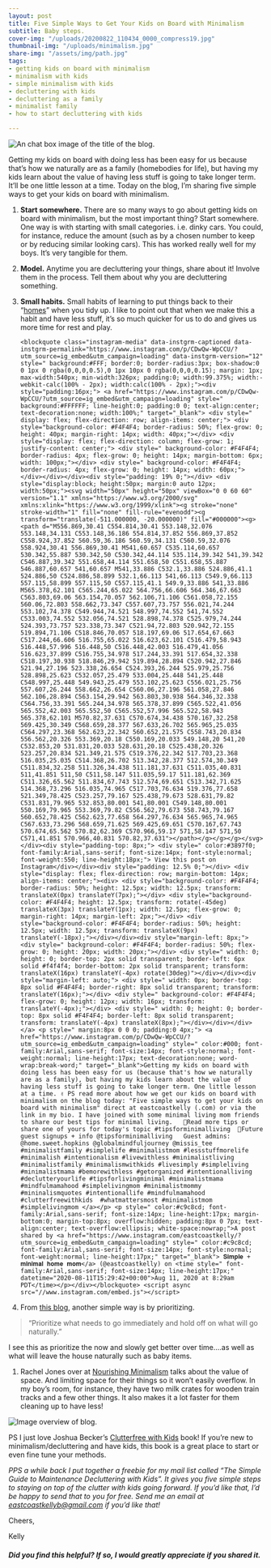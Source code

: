 ```yaml
---
layout: post
title: Five Simple Ways to Get Your Kids on Board with Minimalism
subtitle: Baby steps.
cover-img: "/uploads/20200822_110434_0000_compress19.jpg"
thumbnail-img: "/uploads/minimalism.jpg"
share-img: "/assets/img/path.jpg"
tags:
- getting kids on board with minimalism
- minimalism with kids
- simple minimalism with kids
- decluttering with kids
- decluttering as a family
- minimalist family
- how to start decluttering with kids

---
```

![An chat box image of the title of the blog.](/uploads/minimalism.jpg "minimalismkids")

Getting my kids on board with doing less has been easy for us because that’s how we naturally are as a family (homebodies for life), but having my kids learn about the value of having less stuff is going to take longer term. It’ll be one little lesson at a time. Today on the blog, I’m sharing five simple ways to get your kids on board with minimalism.

1. **Start somewhere.** There are so many ways to go about getting kids on board with minimalism, but the most important thing? Start somewhere. One way is with starting with small categories. i.e. dinky cars. You could, for instance, reduce the amount (such as by a chosen number to keep or by reducing similar looking cars). This has worked really well for my boys. It’s very tangible for them.
2. **Model.** Anytime you are decluttering your things, share about it! Involve them in the process. Tell them about why you are decluttering something.
3. **Small habits.** Small habits of learning to put things back to their “[homes](https://konmari.com/how-to-eliminate-clutter/)” when you tidy up. I like to point out that when we make this a habit and have less stuff, it’s so much quicker for us to do and gives us more time for rest and play.

       <blockquote class="instagram-media" data-instgrm-captioned data-instgrm-permalink="https://www.instagram.com/p/CDwQw-WpCCU/?utm_source=ig_embed&utm_campaign=loading" data-instgrm-version="12" style=" background:#FFF; border:0; border-radius:3px; box-shadow:0 0 1px 0 rgba(0,0,0,0.5),0 1px 10px 0 rgba(0,0,0,0.15); margin: 1px; max-width:540px; min-width:326px; padding:0; width:99.375%; width:-webkit-calc(100% - 2px); width:calc(100% - 2px);"><div style="padding:16px;"> <a href="https://www.instagram.com/p/CDwQw-WpCCU/?utm_source=ig_embed&utm_campaign=loading" style=" background:#FFFFFF; line-height:0; padding:0 0; text-align:center; text-decoration:none; width:100%;" target="_blank"> <div style=" display: flex; flex-direction: row; align-items: center;"> <div style="background-color: #F4F4F4; border-radius: 50%; flex-grow: 0; height: 40px; margin-right: 14px; width: 40px;"></div> <div style="display: flex; flex-direction: column; flex-grow: 1; justify-content: center;"> <div style=" background-color: #F4F4F4; border-radius: 4px; flex-grow: 0; height: 14px; margin-bottom: 6px; width: 100px;"></div> <div style=" background-color: #F4F4F4; border-radius: 4px; flex-grow: 0; height: 14px; width: 60px;"></div></div></div><div style="padding: 19% 0;"></div> <div style="display:block; height:50px; margin:0 auto 12px; width:50px;"><svg width="50px" height="50px" viewBox="0 0 60 60" version="1.1" xmlns="https://www.w3.org/2000/svg" xmlns:xlink="https://www.w3.org/1999/xlink"><g stroke="none" stroke-width="1" fill="none" fill-rule="evenodd"><g transform="translate(-511.000000, -20.000000)" fill="#000000"><g><path d="M556.869,30.41 C554.814,30.41 553.148,32.076 553.148,34.131 C553.148,36.186 554.814,37.852 556.869,37.852 C558.924,37.852 560.59,36.186 560.59,34.131 C560.59,32.076 558.924,30.41 556.869,30.41 M541,60.657 C535.114,60.657 530.342,55.887 530.342,50 C530.342,44.114 535.114,39.342 541,39.342 C546.887,39.342 551.658,44.114 551.658,50 C551.658,55.887 546.887,60.657 541,60.657 M541,33.886 C532.1,33.886 524.886,41.1 524.886,50 C524.886,58.899 532.1,66.113 541,66.113 C549.9,66.113 557.115,58.899 557.115,50 C557.115,41.1 549.9,33.886 541,33.886 M565.378,62.101 C565.244,65.022 564.756,66.606 564.346,67.663 C563.803,69.06 563.154,70.057 562.106,71.106 C561.058,72.155 560.06,72.803 558.662,73.347 C557.607,73.757 556.021,74.244 553.102,74.378 C549.944,74.521 548.997,74.552 541,74.552 C533.003,74.552 532.056,74.521 528.898,74.378 C525.979,74.244 524.393,73.757 523.338,73.347 C521.94,72.803 520.942,72.155 519.894,71.106 C518.846,70.057 518.197,69.06 517.654,67.663 C517.244,66.606 516.755,65.022 516.623,62.101 C516.479,58.943 516.448,57.996 516.448,50 C516.448,42.003 516.479,41.056 516.623,37.899 C516.755,34.978 517.244,33.391 517.654,32.338 C518.197,30.938 518.846,29.942 519.894,28.894 C520.942,27.846 521.94,27.196 523.338,26.654 C524.393,26.244 525.979,25.756 528.898,25.623 C532.057,25.479 533.004,25.448 541,25.448 C548.997,25.448 549.943,25.479 553.102,25.623 C556.021,25.756 557.607,26.244 558.662,26.654 C560.06,27.196 561.058,27.846 562.106,28.894 C563.154,29.942 563.803,30.938 564.346,32.338 C564.756,33.391 565.244,34.978 565.378,37.899 C565.522,41.056 565.552,42.003 565.552,50 C565.552,57.996 565.522,58.943 565.378,62.101 M570.82,37.631 C570.674,34.438 570.167,32.258 569.425,30.349 C568.659,28.377 567.633,26.702 565.965,25.035 C564.297,23.368 562.623,22.342 560.652,21.575 C558.743,20.834 556.562,20.326 553.369,20.18 C550.169,20.033 549.148,20 541,20 C532.853,20 531.831,20.033 528.631,20.18 C525.438,20.326 523.257,20.834 521.349,21.575 C519.376,22.342 517.703,23.368 516.035,25.035 C514.368,26.702 513.342,28.377 512.574,30.349 C511.834,32.258 511.326,34.438 511.181,37.631 C511.035,40.831 511,41.851 511,50 C511,58.147 511.035,59.17 511.181,62.369 C511.326,65.562 511.834,67.743 512.574,69.651 C513.342,71.625 514.368,73.296 516.035,74.965 C517.703,76.634 519.376,77.658 521.349,78.425 C523.257,79.167 525.438,79.673 528.631,79.82 C531.831,79.965 532.853,80.001 541,80.001 C549.148,80.001 550.169,79.965 553.369,79.82 C556.562,79.673 558.743,79.167 560.652,78.425 C562.623,77.658 564.297,76.634 565.965,74.965 C567.633,73.296 568.659,71.625 569.425,69.651 C570.167,67.743 570.674,65.562 570.82,62.369 C570.966,59.17 571,58.147 571,50 C571,41.851 570.966,40.831 570.82,37.631"></path></g></g></g></svg></div><div style="padding-top: 8px;"> <div style=" color:#3897f0; font-family:Arial,sans-serif; font-size:14px; font-style:normal; font-weight:550; line-height:18px;"> View this post on Instagram</div></div><div style="padding: 12.5% 0;"></div> <div style="display: flex; flex-direction: row; margin-bottom: 14px; align-items: center;"><div> <div style="background-color: #F4F4F4; border-radius: 50%; height: 12.5px; width: 12.5px; transform: translateX(0px) translateY(7px);"></div> <div style="background-color: #F4F4F4; height: 12.5px; transform: rotate(-45deg) translateX(3px) translateY(1px); width: 12.5px; flex-grow: 0; margin-right: 14px; margin-left: 2px;"></div> <div style="background-color: #F4F4F4; border-radius: 50%; height: 12.5px; width: 12.5px; transform: translateX(9px) translateY(-18px);"></div></div><div style="margin-left: 8px;"> <div style=" background-color: #F4F4F4; border-radius: 50%; flex-grow: 0; height: 20px; width: 20px;"></div> <div style=" width: 0; height: 0; border-top: 2px solid transparent; border-left: 6px solid #f4f4f4; border-bottom: 2px solid transparent; transform: translateX(16px) translateY(-4px) rotate(30deg)"></div></div><div style="margin-left: auto;"> <div style=" width: 0px; border-top: 8px solid #F4F4F4; border-right: 8px solid transparent; transform: translateY(16px);"></div> <div style=" background-color: #F4F4F4; flex-grow: 0; height: 12px; width: 16px; transform: translateY(-4px);"></div> <div style=" width: 0; height: 0; border-top: 8px solid #F4F4F4; border-left: 8px solid transparent; transform: translateY(-4px) translateX(8px);"></div></div></div></a> <p style=" margin:8px 0 0 0; padding:0 4px;"> <a href="https://www.instagram.com/p/CDwQw-WpCCU/?utm_source=ig_embed&utm_campaign=loading" style=" color:#000; font-family:Arial,sans-serif; font-size:14px; font-style:normal; font-weight:normal; line-height:17px; text-decoration:none; word-wrap:break-word;" target="_blank">Getting my kids on board with doing less has been easy for us (because that's how we naturally are as a family), but having my kids learn about the value of having less stuff is going to take longer term. One little lesson at a time. ✌️ PS read more about how we get our kids on board with minimalism on the blog today: "Five simple ways to get your kids on board with minimalism" direct at eastcoastkelly (.com) or via the link in my bio. I have joined with some minimal living mom friends to share our best tips for minimal living.⁣⁣⁣⁣⁣⁣⁣ ⁣⁣⁣⁣⁣⁣ ⁣⁣⁣⁣ ⁣⁣⁣⁣⁣⁣⁣⁣⁣⁣⁣🌿Read more tips or share one of yours for today's topic #tipsforminimalliving ⁣⁣⁣⁣ 🌿Future guest signups + info @tipsforminimalliving ⁣ ⁣⁣⁣⁣⁣⁣⁣⁣⁣⁣⁣⁣⁣⁣⁣⁣ Guest admins: ⁣⁣⁣⁣⁣⁣⁣ @home.sweet.hopkins @globalmindfuljourney @missis_tee ⁣⁣⁣ #minimalistfamily #simplelife #minimalistmom #lessstuffmorelife #minimalish #intentionalism #livewithless #minimalistliving⁣⁣⁣⁣⁣⁣⁣⁣⁣⁣⁣ #minimalistfamily #minimalismwithkids #livesimply #simpleliving #minimalistmama #bemorewithless #getorganized⁣⁣⁣⁣⁣⁣⁣⁣⁣⁣⁣⁣ #intentionalliving #declutteryourlife #tipsforlivingminimal #minimalistmama #mindfulmamahood #simplelivingmom #minimalistmommy #mininalismquotes #intentionallife #mindfulmamahood #clutterfreewithkids ⁣ #whatmattersmost #minimalistmom #simplelivingmom ⁣</a></p> <p style=" color:#c9c8cd; font-family:Arial,sans-serif; font-size:14px; line-height:17px; margin-bottom:0; margin-top:8px; overflow:hidden; padding:8px 0 7px; text-align:center; text-overflow:ellipsis; white-space:nowrap;">A post shared by <a href="https://www.instagram.com/eastcoastkelly/?utm_source=ig_embed&utm_campaign=loading" style=" color:#c9c8cd; font-family:Arial,sans-serif; font-size:14px; font-style:normal; font-weight:normal; line-height:17px;" target="_blank"> 𝐒𝐢𝐦𝐩𝐥𝐞 + 𝐦𝐢𝐧𝐢𝐦𝐚𝐥 𝐡𝐨𝐦𝐞 𝐦𝐨𝐦</a> (@eastcoastkelly) on <time style=" font-family:Arial,sans-serif; font-size:14px; line-height:17px;" datetime="2020-08-11T15:29:42+00:00">Aug 11, 2020 at 8:29am PDT</time></p></div></blockquote> <script async src="//www.instagram.com/embed.js"></script>
4. From [this blog](https://abundantlifewithless.com/raising-minimalist-kids/), another simple way is by prioritizing.

> “Prioritize what needs to go immediately and hold off on what will go naturally.”

I see this as prioritize the now and slowly get better over time….as well as what will leave the house naturally such as baby items.

1. Rachel Jones over at [Nourishing Minimalism](https://nourishingminimalism.com/how-to-get-the-kids-on-board-with-decluttering-the-toys/) talks about the value of space. And limiting space for their things so it won’t easily overflow. In my boy’s room, for instance, they have two milk crates for wooden train tracks and a few other things. It also makes it a lot faster for them cleaning up to have less!

![Image overview of blog.](/uploads/20200810_210308_0000_compress77-1.jpg "fiveways")

PS I just love Joshua Becker’s [Clutterfree with Kids](https://amzn.to/2XMV06I) book! If you’re new to minimalism/decluttering and have kids, this book is a great place to start or even fine tune your methods.

_PPS a while back I put together a freebie for my mail list called “The Simple Guide to Maintenance Decluttering with Kids”. It gives you five simple steps to staying on top of the clutter with kids going forward. If you’d like that, I’d be happy to send that to you for free. Send me an email at_ [_eastcoastkellyb@gmail.com_](mailto:eastcoastkellyb@gmail.com) _if you’d like that!_

Cheers,

Kelly

##### Did you find this helpful? If so, I would greatly appreciate if you shared it.